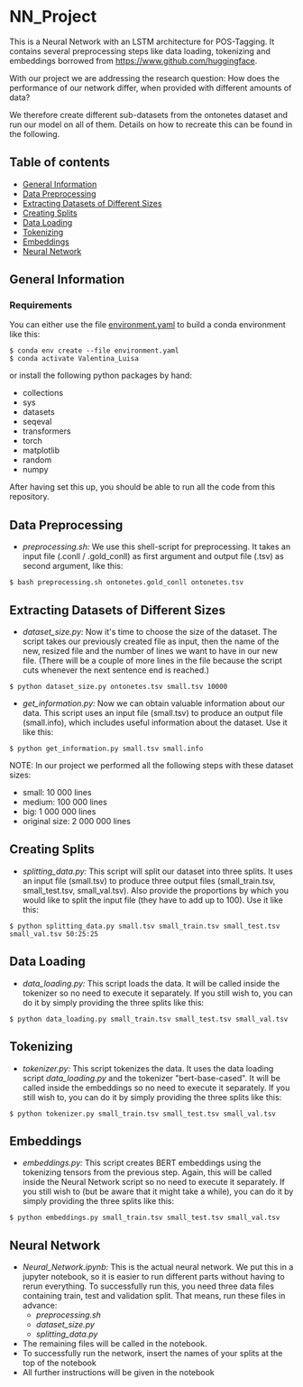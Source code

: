 # NN_Project
This is a Neural Network with an LSTM architecture for POS-Tagging.
It contains several preprocessing steps like data loading, tokenizing and embeddings borrowed from https://www.github.com/huggingface.

With our project we are addressing the research question:
How does the performance of our network differ, when provided with different amounts of data?

We therefore create different sub-datasets from the ontonetes dataset and run our model on all of them.
Details on how to recreate this can be found in the following.

## Table of contents
* [General Information](#general-information)
* [Data Preprocessing](#data-preprocessing)
* [Extracting Datasets of Different Sizes](#extracting-datasets-of-different-sizes)
* [Creating Splits](#creating-splits)
* [Data Loading](#data-loading)
* [Tokenizing](#tokenizing)
* [Embeddings](#embeddings)
* [Neural Network](#neural-network)

## General Information
### Requirements
You can either use the file [environment.yaml](environment.yaml) to build a conda environment like this:
```
$ conda env create --file environment.yaml
$ conda activate Valentina_Luisa
```
or install the following python packages by hand:
* collections
* sys
* datasets
* seqeval
* transformers
* torch
* matplotlib
* random
* numpy

After having set this up, you should be able to run all the code from this repository.

## Data Preprocessing
* *preprocessing.sh:* We use this shell-script for preprocessing. It takes an input file (.conll / .gold_conll) as first argument and output file (.tsv) as second argument, like this:
```
$ bash preprocessing.sh ontonetes.gold_conll ontonetes.tsv
```

## Extracting Datasets of Different Sizes
* *dataset_size.py:* Now it's time to choose the size of the dataset. The script takes our previously created file as input, then the name of the new, resized file and the number of lines we want to have in our new file.
  (There will be a couple of more lines in the file because the script cuts whenever the next sentence end is reached.)
```
$ python dataset_size.py ontonetes.tsv small.tsv 10000
```
* *get_information.py:* Now we can obtain valuable information about our data. This script uses an input file (small.tsv) to produce an output file (small.info), which includes useful information about the dataset.
Use it like this:
```
$ python get_information.py small.tsv small.info
```
NOTE: In our project we performed all the following steps with these dataset sizes:
* small: 10 000 lines
* medium: 100 000 lines
* big: 1 000 000 lines
* original size: 2 000 000 lines

## Creating Splits
* *splitting_data.py:* This script will split our dataset into three splits. It uses an input file (small.tsv) to produce three output files (small_train.tsv, small_test.tsv, small_val.tsv).
Also provide the proportions by which you would like to split the input file (they have to add up to 100).
Use it like this:
```
$ python splitting_data.py small.tsv small_train.tsv small_test.tsv small_val.tsv 50:25:25
```

## Data Loading
* *data_loading.py:* This script loads the data. It will be called inside the tokenizer so no need to execute it separately.
If you still wish to, you can do it by simply providing the three splits like this:
```
$ python data_loading.py small_train.tsv small_test.tsv small_val.tsv
```

## Tokenizing
* *tokenizer.py:* This script tokenizes the data. It uses the data loading script *data_loading.py* and the tokenizer "bert-base-cased".
It will be called inside the embeddings so no need to execute it separately.
If you still wish to, you can do it by simply providing the three splits like this:
```
$ python tokenizer.py small_train.tsv small_test.tsv small_val.tsv
```

## Embeddings
* *embeddings.py:* This script creates BERT embeddings using the tokenizing tensors from the previous step.
Again, this will be called inside the Neural Network script so no need to execute it separately.
If you still wish to (but be aware that it might take a while), you can do it by simply providing the three splits like this:
```
$ python embeddings.py small_train.tsv small_test.tsv small_val.tsv
```

## Neural Network
* *Neural_Network.ipynb:* This is the actual neural network.
We put this in a jupyter notebook, so it is easier to run different parts without having to rerun everything.
To successfully run this, you need three data files containing train, test and validation split.
That means, run these files in advance:
  - *preprocessing.sh*
  - *dataset_size.py*
  - *splitting_data.py*
* The remaining files will be called in the notebook.
* To successfully run the network, insert the names of your splits at the top of the notebook
* All further instructions will be given in the notebook